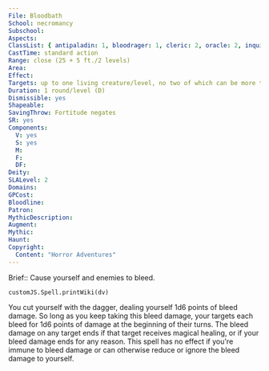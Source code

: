 ```yaml
---
File: Bloodbath
School: necromancy
Subschool: 
Aspects: 
ClassList: { antipaladin: 1, bloodrager: 1, cleric: 2, oracle: 2, inquisitor: 2, medium: 1, psychic: 2, sorcerer: 2, wizard: 2, spiritualist: 2, witch: 2 }
CastTime: standard action
Range: close (25 + 5 ft./2 levels)
Area: 
Effect: 
Targets: up to one living creature/level, no two of which can be more than 30 feet apart
Duration: 1 round/level (D)
Dismissible: yes
Shapeable: 
SavingThrow: Fortitude negates
SR: yes
Components:
  V: yes
  S: yes
  M: 
  F: 
  DF: 
Deity: 
SLALevel: 2
Domains: 
GPCost: 
Bloodline: 
Patron: 
MythicDescription: 
Augment: 
Mythic: 
Haunt: 
Copyright:
  Content: "Horror Adventures"
---
```

Brief:: Cause yourself and enemies to bleed.

```dataviewjs
customJS.Spell.printWiki(dv)
```

You cut yourself with the dagger, dealing yourself 1d6 points of bleed damage. So long as you keep taking this bleed damage, your targets each bleed for 1d6 points of damage at the beginning of their turns. The bleed damage on any target ends if that target receives magical healing, or if your bleed damage ends for any reason. This spell has no effect if you're immune to bleed damage or can otherwise reduce or ignore the bleed damage to yourself.
